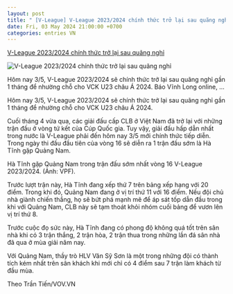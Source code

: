```yaml
---
layout: post
title: " [V-League] V-League 2023/2024 chính thức trở lại sau quãng nghỉ"
date: Fri, 03 May 2024 21:00:00 +0700
categories: entries VN
---
```

[V-League 2023/2024 chính thức trở lại sau quãng nghỉ](https://baovinhlong.com.vn/the-thao/202405/v-league-20232024-chinh-thuc-tro-lai-sau-quang-nghi-3182925/)

![V-League 2023/2024 chính thức trở lại sau quãng nghỉ](https://baovinhlong.com.vn/dataimages/202405/original/images2548610_1.jpg)

Hôm nay 3/5, V-League 2023/2024 sẽ chính thức trở lại sau quãng nghỉ gần 1 tháng để nhường chỗ cho VCK U23 châu Á 2024. Báo Vĩnh Long online, ...

Hôm nay 3/5, V-League 2023/2024 sẽ chính thức trở lại sau quãng nghỉ gần 1 tháng để nhường chỗ cho VCK U23 châu Á 2024.

Cuối tháng 4 vừa qua, các giải đấu cấp CLB ở Việt Nam đã trở lại với những trận đấu ở vòng tứ kết của Cúp Quốc gia. Tuy vậy, giải đấu hấp dẫn nhất trong nước là V-League phải đến hôm nay 3/5 mới chính thức tiếp diễn. Trong ngày thi đấu đầu tiên của vòng 16 sẽ diễn ra 1 trận đấu sớm là Hà Tĩnh gặp Quảng Nam.

Hà Tĩnh gặp Quảng Nam trong trận đấu sớm nhất vòng 16 V-League 2023/2024. (Ảnh: VPF).

Trước lượt trận này, Hà Tĩnh đang xếp thứ 7 trên bảng xếp hạng với 20 điểm. Trong khi đó, Quảng Nam đang ở vị trí thứ 11 với 16 điểm. Nếu đội chủ nhà giành chiến thắng, họ sẽ bứt phá mạnh mẽ để áp sát tốp dẫn đầu trong khi với Quảng Nam, CLB này sẽ tạm thoát khỏi nhóm cuối bảng để vươn lên vị trí thứ 8.

Trước cuộc đọ sức này, Hà Tĩnh đang có phong độ không quá tốt trên sân nhà khi có 3 trận thắng, 2 trận hòa, 2 trận thua trong những lần đá sân nhà đã qua ở mùa giải năm nay.

Với Quảng Nam, thầy trò HLV Văn Sỹ Sơn là một trong những đội có thành tích kém nhất trên sân khách khi mới chỉ có 4 điểm sau 7 trận làm khách từ đầu mùa.

Theo Trần Tiến/VOV.VN

